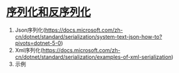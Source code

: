 # [序列化和反序列化](https://docs.microsoft.com/zh-cn/dotnet/csharp/programming-guide/concepts/serialization/)

1. Json序列化(https://docs.microsoft.com/zh-cn/dotnet/standard/serialization/system-text-json-how-to?pivots=dotnet-5-0)
2. Xml序列化(https://docs.microsoft.com/zh-cn/dotnet/standard/serialization/examples-of-xml-serialization)
3. 示例
